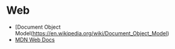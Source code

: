 # Web
- [Document Object Model(https://en.wikipedia.org/wiki/Document_Object_Model)
- [MDN Web Docs](https://developer.mozilla.org/ko/)
